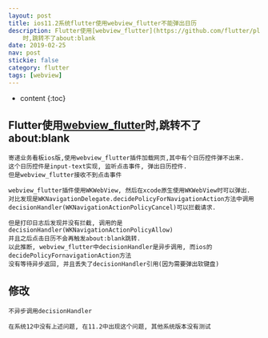 ```yaml
--- 
layout: post 
title: ios11.2系统flutter使用webview_flutter不能弹出日历     
description: Flutter使用[webview_flutter](https://github.com/flutter/plugins/tree/master/packages/webview_flutter) \
	时,跳转不了about:blank
date: 2019-02-25    
nav: post     
stickie: false         
category: flutter
tags: [webview]     
--- 
```

* content 
{:toc} 

## Flutter使用[webview_flutter](https://github.com/flutter/plugins/tree/master/packages/webview_flutter)时,跳转不了about:blank
    寄递业务看板ios版,使用webview_flutter插件加载网页,其中有个日历控件弹不出来.
    这个日历控件是input-text实现, 监听点击事件, 弹出日历控件.
    但是webview_flutter接收不到点击事件

    webview_flutter插件使用WKWebView, 然后在xcode原生使用WKWebView时可以弹出.
    对比发现是WKNavigationDelegate.decidePolicyForNavigationAction方法中调用
    decisionHandler(WKNavigationActionPolicyCancel)可以拦截请求.

    但是打印日志后发现并没有拦截, 调用的是decisionHandler(WKNavigationActionPolicyAllow)
    并且之后点击日历不会再触发about:blank跳转.
    以此推断, webview_flutter中decisionHandler是异步调用, 而ios的decidePolicyFornavigationAction方法
    没有等待异步返回, 并且丢失了decisionHandler引用(因为需要弹出软键盘)


## 修改
    不异步调用decisionHandler

    在系统12中没有上述问题, 在11.2中出现这个问题, 其他系统版本没有测试


